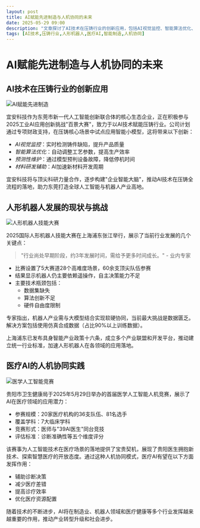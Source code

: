 ```yaml
---
layout: post
title: AI赋能先进制造与人机协同的未来
date: 2025-05-29 09:00
description: "文章探讨了AI技术在压铸行业的创新应用，包括AI视觉监控、智能算法优化、预测性维护和材料研发辅助。同时，介绍了2025国际人形机器人技能大赛的现状与挑战，以及医疗AI在贵阳市医学人工智能人机竞赛中的实践。AI在制造业、机器人领域和医疗健康等多个行业的应用，将推动产业转型升级和社会进步。"
tags: [AI技术,压铸行业,人形机器人,医疗AI,智能制造,人机协同]
---
```


# AI赋能先进制造与人机协同的未来

## AI技术在压铸行业的创新应用

![AI赋能先进制造](https://s.coze.cn/t/4wikl5fs5PY/ "AI赋能先进制造")

宜安科技作为东莞市新一代人工智能创新联合体的核心生态企业，正在积极参与2025工业AI应用创新挑战"百景大赛"，致力于以AI技术赋能压铸行业。公司计划通过专项财政支持，在压铸核心场景中试点应用智能小模型，这将带来以下创新：

- *AI视觉监控*：实时检测铸件缺陷，提升产品质量
- *智能算法优化*：自动调整工艺参数，提高生产效率
- *预测性维护*：通过模型预判设备故障，降低停机时间
- *材料研发辅助*：AI加速新材料开发周期

宜安科技将与顶尖科研力量合作，逐步构建"企业智能大脑"，推动AI技术在压铸全流程的落地，助力东莞打造全球人工智能与机器人产业高地。

## 人形机器人发展的现状与挑战

![人形机器人技能大赛](https://s.coze.cn/t/2-cUuYxiHbs/ "人形机器人技能大赛")

2025国际人形机器人技能大赛在上海浦东张江举行，展示了当前行业发展的几个关键点：

> "行业尚处早期阶段，约3年发展时间，需给予更多时间成长。" - 业内专家

- 比赛设置了5大赛道28个高难度场景，60余支顶尖队伍参赛
- 结果显示机器人仍主要依赖遥操作，自主决策能力不足
- 主要技术瓶颈包括：
  - 数据集缺失
  - 算法创新不足
  - 硬件自由度限制

专家指出，机器人产业需与大模型结合实现软硬协同，当前最大挑战是数据匮乏。解决方案包括使用仿真合成数据（占比90%以上训练数据）。

上海浦东已发布具身智能产业政策十六条，成立多个产业联盟和开发平台，推动建立统一行业标准，加速人形机器人在各领域的应用落地。

## 医疗AI的人机协同实践

![医学人工智能竞赛](https://s.coze.cn/t/gyLxT78pLHg/ "医学人工智能竞赛")

贵阳市卫生健康局于2025年5月29日举办的首届医学人工智能人机竞赛，展示了AI在医疗领域的应用潜力：

- 参赛规模：20家医疗机构的36支队伍、81名选手
- 覆盖学科：7大临床学科
- 竞赛形式：医师与"39AI医生"同台竞技
- 评估标准：诊断准确性等五个维度评分

该赛事为人工智能技术在医疗场景的落地提供了宝贵契机，展现了贵阳医生拥抱新技术、探索智慧医疗的开放态度。通过这种人机协同模式，医疗AI有望在以下方面发挥作用：

- 辅助诊断决策
- 减少医疗差错
- 提高诊疗效率
- 优化医疗资源配置

随着技术的不断进步，AI将在制造业、机器人领域和医疗健康等多个行业发挥越来越重要的作用，推动产业转型升级和社会进步。

